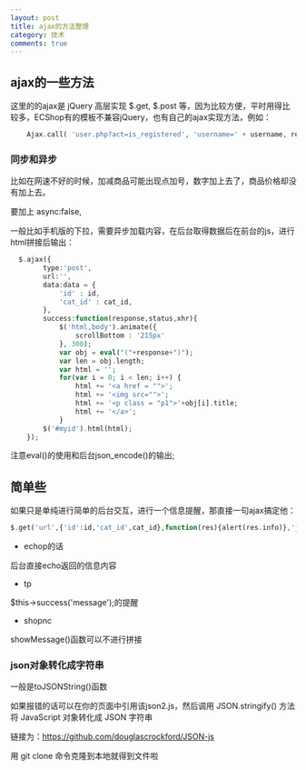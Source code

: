 ```yaml
---
layout: post
title: ajax的方法整理
category: 技术
comments: true
---
```



## ajax的一些方法

这里的的ajax是 jQuery 高层实现 $.get, $.post 等，因为比较方便，平时用得比较多，ECShop有的模板不兼容jQuery，也有自己的ajax实现方法，例如：

```php
	Ajax.call( 'user.php?act=is_registered', 'username=' + username, registed_callback , 'GET', 'TEXT', true, true );
```

### 同步和异步

比如在网速不好的时候，加减商品可能出现点加号，数字加上去了，商品价格却没有加上去。

要加上
async:false, 

一般比如手机版的下拉，需要异步加载内容，在后台取得数据后在前台的js，进行html拼接后输出：

```php
  $.ajax({
        type:'post',
        url:'',
        data:data = {
            'id' : id,
            'cat_id' : cat_id,   
        },
        success:function(response,status,xhr){
            $('html,body').animate({
                scrollBottom : '215px'
            }, 300);
            var obj = eval("("+response+")");
            var len = obj.length;
            var html = '';
            for(var i = 0; i < len; i++) {
                html += '<a href = "">';
                html += '<img src="">';
                html += '<p class = "p1">'+obj[i].title;
                html += '</a>';
            }
        $('#myid').html(html);
    });
```
注意eval()的使用和后台json_encode()的输出;

## 简单些

如果只是单纯进行简单的后台交互，进行一个信息提醒，那直接一句ajax搞定他：

```php
$.get('url',{'id':id,'cat_id',cat_id},function(res){alert(res.info)},'json');
```

* echop的话

后台直接echo返回的信息内容

* tp

$this->success('message');的提醒

* shopnc

showMessage()函数可以不进行拼接

### json对象转化成字符串

一般是toJSONString()函数

如果报错的话可以在你的页面中引用该json2.js，然后调用 JSON.stringify() 方法将 JavaScript 对象转化成 JSON 字符串

链接为：https://github.com/douglascrockford/JSON-js

用 git clone 命令克隆到本地就得到文件啦



